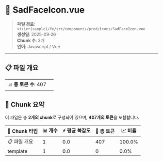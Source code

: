 # 📄 SadFaceIcon.vue

> **파일 경로**: `vizier(sample)/fe/src/components/prod/icons/SadFaceIcon.vue`  
> **생성일**: 2025-09-26  
> **Chunk 수**: 2개  
> **언어**: Javascript / Vue
---


## 📋 파일 개요

| | |
|--|--|
| 📊 **총 토큰 수**: 407 |  |






## 🧩 Chunk 요약

이 파일은 총 **2개의 chunk**로 구성되어 있으며, **407개의 토큰**을 포함합니다.

| 🧩 Chunk 타입 | 📊 개수 | ⚡ 평균 복잡도 | 📝 총 토큰 | 📈 비율 |
|---------------|--------|-------------|----------|--------|
| 📋 파일 개요 | 1 | 0.0 | 407 | 100.0% |
| template | 1 | 0.0 | 0 | 0.0% |

